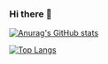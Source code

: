 ### Hi there 👋


[![Anurag's GitHub stats](https://github-readme-stats.vercel.app/api?username=ffan15191&theme=radical&count_private=true&show_icons=true)](https://github.com/anuraghazra/github-readme-stats)

[![Top Langs](https://github-readme-stats.vercel.app/api/top-langs/?username=ffan15191&layout=compact)](https://github.com/anuraghazra/github-readme-stats)
